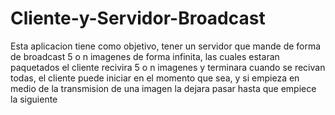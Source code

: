 # Cliente-y-Servidor-Broadcast

Esta aplicacion tiene como objetivo, tener un servidor que mande de forma de broadcast 5 o n imagenes de forma infinita, las cuales estaran paquetados
el cliente recivira 5 o n imagenes y terminara cuando se recivan todas, el cliente puede iniciar en el momento que sea, y si empieza en medio de la transmision de una imagen la dejara pasar hasta que empiece la siguiente
